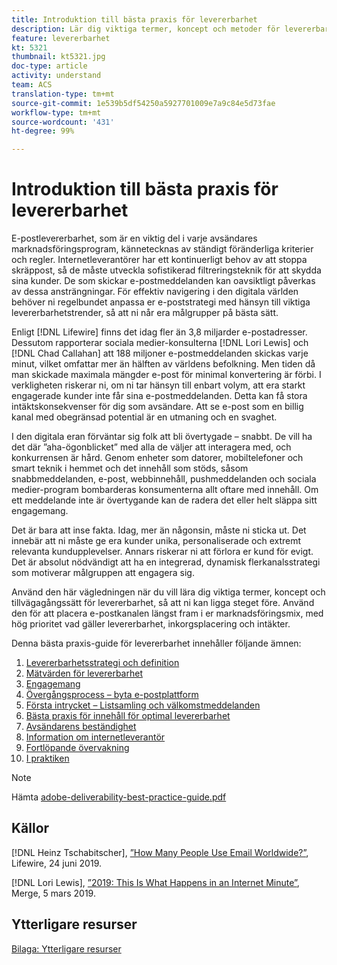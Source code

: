 ```yaml
---
title: Introduktion till bästa praxis för levererbarhet
description: Lär dig viktiga termer, koncept och metoder för levererbarhet för att säkerställa att ert marknadsföringsprogram blir framgångsrikt.
feature: levererbarhet
kt: 5321
thumbnail: kt5321.jpg
doc-type: article
activity: understand
team: ACS
translation-type: tm+mt
source-git-commit: 1e539b5df54250a5927701009e7a9c84e5d73fae
workflow-type: tm+mt
source-wordcount: '431'
ht-degree: 99%

---
```



# Introduktion till bästa praxis för levererbarhet

E-postlevererbarhet, som är en viktig del i varje avsändares marknadsföringsprogram, kännetecknas av ständigt föränderliga kriterier och regler. Internetleverantörer har ett kontinuerligt behov av att stoppa skräppost, så de måste utveckla sofistikerad filtreringsteknik för att skydda sina kunder. De som skickar e-postmeddelanden kan oavsiktligt påverkas av dessa ansträngningar. För effektiv navigering i den digitala världen behöver ni regelbundet anpassa er e-poststrategi med hänsyn till viktiga levererbarhetstrender, så att ni når era målgrupper på bästa sätt.

Enligt [!DNL Lifewire] finns det idag fler än 3,8 miljarder e-postadresser. Dessutom rapporterar sociala medier-konsulterna [!DNL Lori Lewis] och [!DNL Chad Callahan] att 188 miljoner e-postmeddelanden skickas varje minut, vilket omfattar mer än hälften av världens befolkning. Men tiden då man skickade maximala mängder e-post för minimal konvertering är förbi. I verkligheten riskerar ni, om ni tar hänsyn till enbart volym, att era starkt engagerade kunder inte får sina e-postmeddelanden. Detta kan få stora intäktskonsekvenser för dig som avsändare. Att se e-post som en billig kanal med obegränsad potential är en utmaning och en svaghet.

I den digitala eran förväntar sig folk att bli övertygade – snabbt. De vill ha det där ”aha-ögonblicket” med alla de väljer att interagera med, och konkurrensen är hård. Genom enheter som datorer, mobiltelefoner och smart teknik i hemmet och det innehåll som stöds, såsom snabbmeddelanden, e-post, webbinnehåll, pushmeddelanden och sociala medier-program bombarderas konsumenterna allt oftare med innehåll. Om ett meddelande inte är övertygande kan de radera det eller helt släppa sitt engagemang.

Det är bara att inse fakta. Idag, mer än någonsin, måste ni sticka ut. Det innebär att ni måste ge era kunder unika, personaliserade och extremt relevanta kundupplevelser. Annars riskerar ni att förlora er kund för evigt. Det är absolut nödvändigt att ha en integrerad, dynamisk flerkanalsstrategi som motiverar målgruppen att engagera sig.

Använd den här vägledningen när du vill lära dig viktiga termer, koncept och tillvägagångssätt för levererbarhet, så att ni kan ligga steget före. Använd den för att placera e-postkanalen längst fram i er marknadsföringsmix, med hög prioritet vad gäller levererbarhet, inkorgsplacering och intäkter.

Denna bästa praxis-guide för levererbarhet innehåller följande ämnen:

1. [Levererbarhetsstrategi och definition](/help/deliverability-strategy-and-definition.md)
2. [Mätvärden för levererbarhet](/help/metrics/metrics-overview.md)
3. [Engagemang](/help/engagement.md)
4. [Övergångsprocess – byta e-postplattform](/help/transition-process/switching-email-platforms.md)
5. [Första intrycket – Listsamling och välkomstmeddelanden](/help/first-impressions/address-collection-and-list-growth.md)
6. [Bästa praxis för innehåll för optimal levererbarhet](/help/content-best-practices-for-optimal-delivery.md)
7. [Avsändarens beständighet](/help/sender-permanence.md)
8. [Information om internetleverantör](/help/internet-service-provider-specifics/overview.md)
9. [Fortlöpande övervakning](/help/ongoing-monitoring.md)
10. [I praktiken](/help/putting-it-in-practice.md)

>[!NOTE]
>
>Hämta [adobe-deliverability-best-practice-guide.pdf](/help/assets/adobe-deliverability-best-practice-guide.pdf)

## Källor

[!DNL Heinz Tschabitscher], [”How Many People Use Email Worldwide?”](https://www.lifewire.com/how-many-email-users-are-there-1171213), Lifewire, 24 juni 2019.

[!DNL Lori Lewis], [”2019: This Is What Happens in an Internet Minute”](https://www.allaccess.com/merge/archive/29580/2019-this-is-what-happens-in-an-internet-minute), Merge, 5 mars 2019.

## Ytterligare resurser

[Bilaga: Ytterligare resurser](/help/additional-resources/general-resources.md)